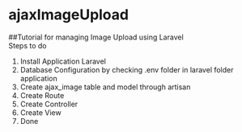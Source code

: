 # ajaxImageUpload
##Tutorial for managing Image Upload using Laravel <br/>
Steps to do<br/>
1.  Install Application Laravel<br/>
2. Database Configuration by checking .env folder in laravel folder application<br/>
3. Create ajax_image table and model through artisan<br/>
4. Create Route<br/>
5. Create Controller<br/>
6. Create View<br/>
7. Done
